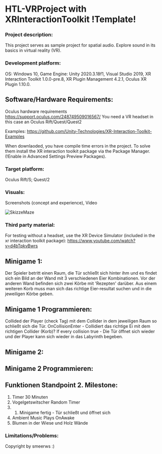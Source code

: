 # HTL-VRProject with XRInteractionToolkit !Template!

### Project description: 
This project serves as sample project for spatial audio. 
Explore sound in its basics in virtual reality (VR).

### Development platform: 
OS: Windows 10, Game Engine: Unity 2020.3.18f1, Visual Studio 2019, XR Interaction Toolkit 1.0.0-pre.8, XR Plugin Management 4.2.1, Oculus XR Plugin 1.10.0.

## Software/Hardware Requirements: 
Oculus hardware requirements https://support.oculus.com/248749509016567/
You need a VR headset in this case an Oculus Rift/Quest/Quest2

Examples: https://github.com/Unity-Technologies/XR-Interaction-Toolkit-Examples

When downlaoded, you have compile time errors in the project. To solve them install the XR interaction toolkit package via the Package Manager. (!Enable in Advanced Settings Preview Packages).

### Target platform: 
Oculus Rift/S; Quest/2

### Visuals: 
Screenshots (concept and experience), Video

![SkizzeMaze](https://user-images.githubusercontent.com/28704310/159113247-e0cfe023-79fb-4ffd-b76f-342c55d93ef2.png)

### Third party material: 

For testing without a headset, use the XR Device Simulator (included in the xr interaction toolkit package):  https://www.youtube.com/watch?v=d4bTpkvBwrs

## Minigame 1:

Der Spieler betritt einen Raum, die Tür schließt sich hinter ihm und es findet sich ein Bild an der Wand mit 3 verschiedenen Eier Kombinationen. Vor der anderen Wand befinden sich zwei Körbe mit 'Rezepten' darüber. Aus einem weiteren Korb muss man sich das richtige Eier-resultat suchen und in die jeweiligen Körbe geben.

## Minigame 1 Programmieren:

Collided der Player (check Tag) mit dem Collider in dem jeweiligen Raum so schließt sich die Tür.
OnCollisionEnter - Collidiert das richtige Ei mit dem richtigen Collider (Korb)?
If every collision true - Die Tür öffnet sich wieder und der Player kann sich wieder in das Labyrinth begeben.

## Minigame 2:

## Minigame 2 Programmieren:

## Funktionen Standpoint 2. Milestone:
1. Timer 30 Minuten
2. Vogelgetswitscher Random Timer
3. 1. Minigame fertig - Tür schließt und öffnet sich
4. Ambient Music Plays OnAwake
5. Blumen in der Wiese und Holz Wände

### Limitations/Problems: 

Copyright by smeerws :)
